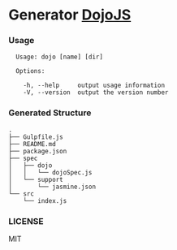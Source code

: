 # Generator [DojoJS](https://github.com/gpedro/dojo.js)

### Usage
```
  Usage: dojo [name] [dir]

  Options:

    -h, --help     output usage information
    -V, --version  output the version number
```

### Generated Structure
```
.
├── Gulpfile.js
├── README.md
├── package.json
├── spec
│   ├── dojo
│   │   └── dojoSpec.js
│   └── support
│       └── jasmine.json
└── src
    └── index.js
```

### LICENSE
MIT

